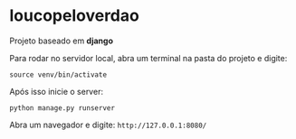 # loucopeloverdao

Projeto baseado em **django**

Para rodar no servidor local, abra um terminal na pasta do projeto e digite:

`source venv/bin/activate`

Após isso inicie o server:

`python manage.py runserver`

Abra um navegador e digite: 
`http://127.0.0.1:8080/` 